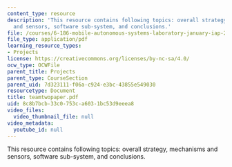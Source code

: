 ```yaml
---
content_type: resource
description: 'This resource contains following topics: overall strategy, mechanisms
  and sensors, software sub-system, and conclusions.'
file: /courses/6-186-mobile-autonomous-systems-laboratory-january-iap-2005/8c8b7bcb33c0753ca6031bc53d9eeea8_teamtwopaper.pdf
file_type: application/pdf
learning_resource_types:
- Projects
license: https://creativecommons.org/licenses/by-nc-sa/4.0/
ocw_type: OCWFile
parent_title: Projects
parent_type: CourseSection
parent_uid: 7d323111-f06a-c924-e3bc-43855e549030
resourcetype: Document
title: teamtwopaper.pdf
uid: 8c8b7bcb-33c0-753c-a603-1bc53d9eeea8
video_files:
  video_thumbnail_file: null
video_metadata:
  youtube_id: null
---
```

This resource contains following topics: overall strategy, mechanisms and sensors, software sub-system, and conclusions.
